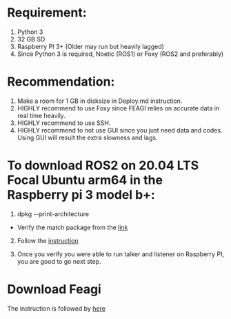 # Requirement:
1. Python 3 
2. 32 GB SD
3. Raspberry PI 3+ (Older may run but heavily lagged)
4. Since Python 3 is required, Noetic (ROS1) or Foxy (ROS2 and preferably) 


# Recommendation:
1. Make a room for 1 GB in disksize in Deploy.md instruction.
2. HIGHLY recommend to use Foxy since FEAGI relies on accurate data in real time heavily.
3. HIGHLY recommend to use SSH.
4. HIGHLY recommend to not use GUI since you just need data and codes. Using GUI will result the extra slowness and lags.

# To download ROS2 on 20.04 LTS Focal Ubuntu arm64 in the Raspberry pi 3 model b+:
1. dpkg --print-architecture
* Verify the match package from the [link](https://github.com/ros2/ros2/releases/tag/release-foxy-20201211)

2. Follow the [instruction](https://docs.ros.org/en/foxy/Installation/Linux-Install-Binary.html)

3. Once you verify you were able to run talker and listener on Raspberry PI, you are good to go next step.

# Download Feagi
The instruction is followed by [here](https://github.com/feagi/feagi-core/blob/develop/DEPLOY.md)


